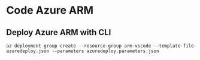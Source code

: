 # Code Azure ARM

## Deploy Azure ARM with CLI

```
az deployment group create --resource-group arm-vscode --template-file azuredeploy.json --parameters azuredeploy.parameters.json
```